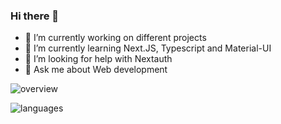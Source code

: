 ### Hi there 👋

- 🔭 I’m currently working on different projects
- 🌱 I’m currently learning Next.JS, Typescript and Material-UI
- 🤔 I’m looking for help with Nextauth
- 💬 Ask me about Web development

![overview](https://github.com/typedashutosh/github-readme-stats/blob/master/generated/overview.svg)

![languages](https://github.com/typedashutosh/github-readme-stats/blob/master/generated/languages.svg)
<!--
## My typing stats:
https://www.keybr.com/profile/e316hty
<img align="center" src="https://github-readme-stats.vercel.app/api/top-langs/?username=typedashutosh&langs_count=10&layout=default&theme=default" />
-->
